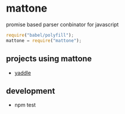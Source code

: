 # mattone

promise based parser conbinator for javascript

```javascript
require("babel/polyfill");
mattone = require("mattone");
```

## projects using mattone

* [yaddle](https://github.com/zweifisch/yaddle)

## development

- npm test
